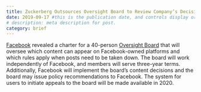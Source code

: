 ```yaml
---
title: Zuckerberg Outsources Oversight Board to Review Company’s Decision on Content
date: 2019-09-17 #this is the publication date, and controls display order.
# description: meta description for post.
category: brief
---
```

[Facebook][link1] revealed a charter for a 40-person [Oversight Board][link2] that will oversee which content can appear on Facebook-owned platforms and which rules apply when posts need to be taken down. The board will work independently of Facebook, and members will serve three-year terms. Additionally, Facebook will implement the board’s content decisions and the board may issue policy recommendations to Facebook. The system for users to initiate appeals to the board will be made available in 2020.  

[link1]: https://newsroom.fb.com/news/2019/09/oversight-board-structure/
[link2]: https://www.theatlantic.com/ideas/archive/2019/09/facebook-outsources-tough-decisions-speech/598249/
